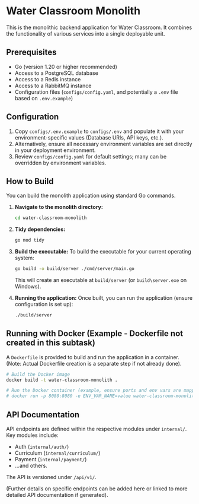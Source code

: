 # Water Classroom Monolith

This is the monolithic backend application for Water Classroom. It combines the functionality of various services into a single deployable unit.

## Prerequisites

*   Go (version 1.20 or higher recommended)
*   Access to a PostgreSQL database
*   Access to a Redis instance
*   Access to a RabbitMQ instance
*   Configuration files (`configs/config.yaml`, and potentially a `.env` file based on `.env.example`)

## Configuration

1.  Copy `configs/.env.example` to `configs/.env` and populate it with your environment-specific values (Database URIs, API keys, etc.).
2.  Alternatively, ensure all necessary environment variables are set directly in your deployment environment.
3.  Review `configs/config.yaml` for default settings; many can be overridden by environment variables.

## How to Build

You can build the monolith application using standard Go commands.

1.  **Navigate to the monolith directory:**
    ```bash
    cd water-classroom-monolith
    ```

2.  **Tidy dependencies:**
    ```bash
    go mod tidy
    ```

3.  **Build the executable:**
    To build the executable for your current operating system:
    ```bash
    go build -o build/server ./cmd/server/main.go
    ```
    This will create an executable at `build/server` (or `build\server.exe` on Windows).

4.  **Running the application:**
    Once built, you can run the application (ensure configuration is set up):
    ```bash
    ./build/server
    ```

## Running with Docker (Example - Dockerfile not created in this subtask)

A `Dockerfile` is provided to build and run the application in a container.
(Note: Actual Dockerfile creation is a separate step if not already done).

```bash
# Build the Docker image
docker build -t water-classroom-monolith .

# Run the Docker container (example, ensure ports and env vars are mapped)
# docker run -p 8080:8080 -e ENV_VAR_NAME=value water-classroom-monolith
```

## API Documentation

API endpoints are defined within the respective modules under `internal/`. Key modules include:
*   Auth (`internal/auth/`)
*   Curriculum (`internal/curriculum/`)
*   Payment (`internal/payment/`)
*   ...and others.

The API is versioned under `/api/v1/`.

(Further details on specific endpoints can be added here or linked to more detailed API documentation if generated).
